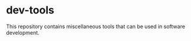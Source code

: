 # dev-tools

This repository contains miscellaneous tools that can be used in software development.
